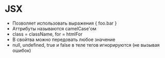 # JSX

- Позволяет использовать выражения { foo.bar }
- Аттрибуты называются camelCase'ом
- class = className, for = htmlFor
- В свойтва можно передовать любое значение
- null, undefined, true и false в теле тегов игнорируются (не вызывая ошибок)
